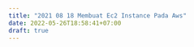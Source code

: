 ```yaml
---
title: "2021 08 18 Membuat Ec2 Instance Pada Aws"
date: 2022-05-26T18:58:41+07:00
draft: true
---
```


